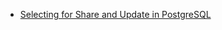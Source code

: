 - [Selecting for Share and Update in PostgreSQL](http://shiroyasha.io/selecting-for-share-and-update-in-postgresql.html)

